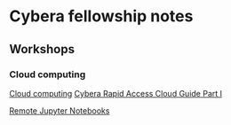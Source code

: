 # Cybera fellowship notes
 
## Workshops

### Cloud computing

[Cloud computing](cloud-computing.md)
[Cybera Rapid Access Cloud Guide Part I](rac-guide-part-i.md)

[Remote Jupyter Notebooks](remote-juptyer.md)